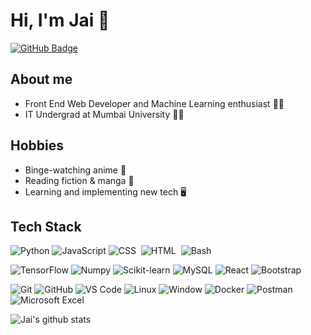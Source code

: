 <!-- Resources -->
<!-- https://emojipedia.org/ -->
<!-- https://github.com/Ileriayo/markdown-badges -->

# Hi, I'm Jai 👋
<!-- Link to my website on 'Jai'? -->
[![GitHub Badge](https://img.shields.io/badge/-JP109-181717?style=flat-square&logo=github&logoColor=white&link=https://github.com/JP109)](https://github.com/JP109/ "Follow on GitHub")

## About me
<ul>
  <li> Front End Web Developer and Machine Learning enthusiast 👨‍💻
  <li> IT Undergrad at Mumbai University 👨‍🎓
</ul>
  
## Hobbies
<ul>
  <li> Binge-watching anime 👀
  <li> Reading fiction & manga 📖
  <li> Learning and implementing new tech 🖥️
</ul>

## Tech Stack

![Python](https://img.shields.io/badge/-Python-3776AB?style=flat-square&logo=python&logoColor=white)
![JavaScript](https://img.shields.io/badge/JavaScript-F7DF1E?style=flat-square&logo=javascript&logoColor=black)
![CSS](https://img.shields.io/badge/-CSS-05122A?style=flat-square&logo=CSS3&logoColor=1572B6)&nbsp;
![HTML](https://img.shields.io/badge/-HTML-05122A?style=flat-square&logo=HTML5)&nbsp;
![Bash](https://img.shields.io/badge/Bash-121011?style=flat-square&logo=gnu-bash&logoColor=white)

![TensorFlow](https://img.shields.io/badge/TensorFlow-FF6F00?style=flat-square&logo=TensorFlow&logoColor=white)
![Numpy](https://img.shields.io/badge/Numpy-013243?style=flat-square&logo=Numpy)
![Scikit-learn](https://img.shields.io/badge/Scikit%20Learn-F7931E?style=flat-square&logo=scikit-learn&logoColor=white)
![MySQL](https://img.shields.io/badge/MySQL-4479A1?style=flat-square&logo=mysql&logoColor=white)
![React](https://img.shields.io/badge/React-20232A?style=flat-square&logo=react&logoColor=61DAFB)
![Bootstrap](https://img.shields.io/badge/Bootstrap-%23563D7C.svg?style=flat-square&logo=bootstrap&logoColor=white)

![Git](https://img.shields.io/badge/-Git-F05032?style=flat-square&logo=git&logoColor=white)
![GitHub](https://img.shields.io/badge/-GitHub-181717?style=flat-square&logo=github)
![VS Code](https://img.shields.io/badge/-VS%20Code-007ACC?style=flat-square&logo=visual-studio-code)
![Linux](https://img.shields.io/badge/Linux-FCC624?style=flat-square&logo=linux&logoColor=black)
![Window](https://img.shields.io/badge/Windows-0078D6?style=flat-square&logo=windows&logoColor=white)
![Docker](https://img.shields.io/badge/-Docker-2496ED?style=flat-square&logo=docker&logoColor=white)
![Postman](https://img.shields.io/badge/Postman-FF6C37?style=flat-square&logo=postman&logoColor=white)
![Microsoft Excel](https://img.shields.io/badge/Microsoft_Excel-217346?style=flat-square&logo=microsoft-excel&logoColor=white)

![Jai's github stats](https://github-readme-stats.vercel.app/api?username=JP109&show_icons=true&count_private=true&include_all_commits=true)

<!-- Credits: [Jai](https://github.com/JP109) -->
<!-- ![R](https://img.shields.io/badge/R-00599C?style=flat-square&logo=R&logoColor=white) -->
<!-- ![Pytorch](https://img.shields.io/badge/Pytorch-EE4C2C?style=flat-square&logo=Pytorch&logoColor=white) -->
<!-- ![Microsoft Azure](https://img.shields.io/badge/Azure-0089D6?style=flat-square&logo=microsoft-azure&logoColor=white) -->
<!-- ![Medium](https://img.shields.io/badge/Medium-%23000000.svg?style=for-the-badge&logo=Medium&logoColor=white) -->
<!-- ![LinkedIn](https://img.shields.io/badge/linkedin-%230077B5.svg?style=for-the-badge&logo=linkedin&logoColor=white) -->
